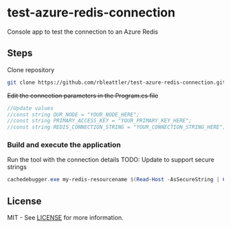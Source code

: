 # test-azure-redis-connection

Console app to test the connection to an Azure Redis

## Steps

Clone repository
```bash
git clone https://github.com/rbleattler/test-azure-redis-connection.git && cd test-azure-redis-connection
```

~~Edit the connection parameters in the Program.cs file~~

```c#
//Update values
//const string OUR_NODE = "YOUR_NODE_HERE";
//const string PRIMARY_ACCESS_KEY = "YOUR_PRIMARY_KEY_HERE";
//const string REDIS_CONNECTION_STRING = "YOUR_CONNECTION_STRING_HERE";
```

### Build and execute the application

Run the tool with the connection details 
TODO: Update to support secure strings
```powershell
cachedebugger.exe my-redis-resourcename $(Read-Host -AsSecureString | ConvertFrom-SecureString -AsPlainText)
```


## License

MIT - See [LICENSE](LICENSE) for more information.
